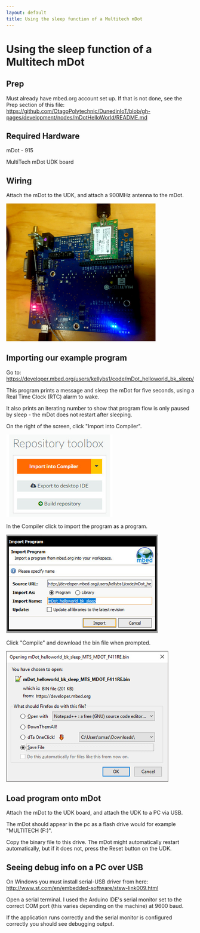```yaml
---
layout: default
title: Using the sleep function of a Multitech mDot
---
```


# Using the sleep function of a Multitech mDot


## Prep

Must already have mbed.org account set up.
If that is not done, see the Prep section of this file:
https://github.com/OtagoPolytechnic/DunedinIoT/blob/gh-pages/development/nodes/mDotHelloWorld/README.md


## Required Hardware

mDot - 915

MultiTech mDot UDK board


## Wiring

Attach the mDot to the UDK, and attach a 900MHz antenna to the mDot.

<img src="mDotSleepExamplePics/mdotudk.jpg" width="400px">


## Importing our example program

Go to: <a href="https://developer.mbed.org/users/kellybs1/code/mDot_helloworld_bk_sleep/">https://developer.mbed.org/users/kellybs1/code/mDot_helloworld_bk_sleep/</a>           

This program prints a message and sleep the mDot for five seconds, using a Real Time Clock (RTC) alarm to wake.   

It also prints an iterating number to show that program flow is only paused by sleep - the mDot does not restart after sleeping.

On the right of the screen, click "Import into Compiler".

<img src="mDotSleepExamplePics/importintocompiler.jpg">

In the Compiler click to import the program as a program.

<img src="mDotSleepExamplePics/importasprogram.jpg">


Click "Compile" and download the bin file when prompted.

<img src="mDotSleepExamplePics/savebin.jpg">


## Load program onto mDot

Attach the mDot to the UDK board, and attach the UDK to a PC via USB.

The mDot should appear in the pc as a flash drive would for example "MULTITECH (F:)".

Copy the binary file to this drive. The mDot might automatically restart automatically, but if it does not, press the Reset button on the UDK.


## Seeing debug info on a PC over USB

On Windows you must install serial-USB driver from here: <a href="http://www.st.com/en/embedded-software/stsw-link009.html">http://www.st.com/en/embedded-software/stsw-link009.html</a>

Open a serial terminal. I used the Arduino IDE's serial monitor set to the correct COM port (this varies depending on the machine) at 9600 baud.

If the application runs correctly and the serial monitor is configured correctly you should see debugging output.

